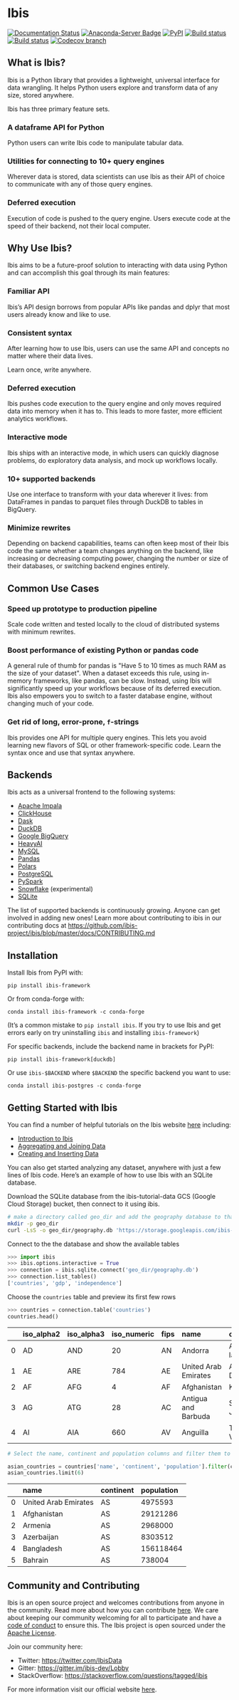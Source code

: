 # Ibis

[![Documentation Status](https://img.shields.io/badge/docs-docs.ibis--project.org-blue.svg)](http://ibis-project.org)
[![Anaconda-Server Badge](https://anaconda.org/conda-forge/ibis-framework/badges/version.svg)](https://anaconda.org/conda-forge/ibis-framework)
[![PyPI](https://img.shields.io/pypi/v/ibis-framework.svg)](https://pypi.org/project/ibis-framework)
[![Build status](https://github.com/ibis-project/ibis/actions/workflows/ibis-main.yml/badge.svg)](https://github.com/ibis-project/ibis/actions/workflows/ibis-main.yml?query=branch%3Amaster)
[![Build status](https://github.com/ibis-project/ibis/actions/workflows/ibis-backends.yml/badge.svg)](https://github.com/ibis-project/ibis/actions/workflows/ibis-backends.yml?query=branch%3Amaster)
[![Codecov branch](https://img.shields.io/codecov/c/github/ibis-project/ibis/master.svg)](https://codecov.io/gh/ibis-project/ibis)

## What is Ibis?

Ibis is a Python library that provides a lightweight, universal interface for data wrangling. It helps Python users explore and transform data of any size, stored anywhere.

Ibis has three primary feature sets.

### A dataframe API for Python

Python users can write Ibis code to manipulate tabular data.

### Utilities for connecting to 10+ query engines

Wherever data is stored, data scientists can use Ibis as their API of choice to
communicate with any of those query engines.

### Deferred execution

Execution of code is pushed to the query engine. Users execute code at the
speed of their backend, not their local computer.

## Why Use Ibis?

Ibis aims to be a future-proof solution to interacting with data using Python and can accomplish this goal through its main features:

### Familiar API

Ibis’s API design borrows from popular APIs like pandas and dplyr that most users already know and like to use.

### Consistent syntax

After learning how to use Ibis, users can use the same API and concepts no matter where their data lives.

Learn once, write anywhere.

### Deferred execution

Ibis pushes code execution to the query engine and only moves required data
into memory when it has to. This leads to more faster, more efficient analytics
workflows.

### Interactive mode

Ibis ships with an interactive mode, in which users can quickly diagnose
problems, do exploratory data analysis, and mock up workflows locally.

### 10+ supported backends

Use one interface to transform with your data wherever it lives: from DataFrames in pandas to parquet files through DuckDB to tables in BigQuery.

### Minimize rewrites

Depending on backend capabilities, teams can often keep most of their Ibis code
the same whether a team changes anything on the backend, like increasing or
decreasing computing power, changing the number or size of their databases, or
switching backend engines entirely.

## Common Use Cases

### Speed up prototype to production pipeline

Scale code written and tested locally to the cloud of distributed systems with minimum rewrites.

### Boost performance of existing Python or pandas code

A general rule of thumb for pandas is "Have 5 to 10 times as much RAM as the size of your dataset".
When a dataset exceeds this rule, using in-memory frameworks, like pandas, can be slow.
Instead, using Ibis will significantly speed up your workflows because of its deferred execution.
Ibis also empowers you to switch to a faster database engine, without changing much of your code.

### Get rid of long, error-prone, `f`-strings

Ibis provides one API for multiple query engines. This lets you avoid learning
new flavors of SQL or other framework-specific code. Learn the syntax once and
use that syntax anywhere.

## Backends

Ibis acts as a universal frontend to the following systems:

- [Apache Impala](https://ibis-project.org/docs/latest/backends/Impala/)
- [ClickHouse](https://ibis-project.org/docs/latest/backends/ClickHouse/)
- [Dask](https://ibis-project.org/docs/latest/backends/Dask/)
- [DuckDB](https://ibis-project.org/docs/latest/backends/DuckDB/)
- [Google BigQuery](https://github.com/ibis-project/ibis-bigquery)
- [HeavyAI](https://github.com/heavyai/ibis-heavyai)
- [MySQL](https://ibis-project.org/docs/latest/backends/MySQL/)
- [Pandas](https://ibis-project.org/docs/latest/backends/Pandas/)
- [Polars](https://ibis-project.org/docs/latest/backends/Polars/)
- [PostgreSQL](https://ibis-project.org/docs/latest/backends/PostgreSQL/)
- [PySpark](https://ibis-project.org/docs/latest/backends/PySpark/)
- [Snowflake](https://ibis-project.org/docs/dev/backends/Snowflake) (experimental)
- [SQLite](https://ibis-project.org/docs/latest/backends/SQLite/)

The list of supported backends is continuously growing. Anyone can get involved
in adding new ones! Learn more about contributing to ibis in our contributing
docs at https://github.com/ibis-project/ibis/blob/master/docs/CONTRIBUTING.md

## Installation

Install Ibis from PyPI with:

```
pip install ibis-framework
```

Or from conda-forge with:

```
conda install ibis-framework -c conda-forge
```

(It’s a common mistake to `pip install ibis`. If you try to use Ibis and get errors early on try uninstalling `ibis` and installing `ibis-framework`)

For specific backends, include the backend name in brackets for PyPI:

```
pip install ibis-framework[duckdb]
```

Or use `ibis-$BACKEND` where `$BACKEND` the specific backend you want to use:

```
conda install ibis-postgres -c conda-forge
```

## Getting Started with Ibis

You can find a number of helpful tutorials on the Ibis website
[here](https://ibis-project.org/docs/latest/tutorial/01-Introduction-to-Ibis/)
including:

- [Introduction to Ibis](https://ibis-project.org/docs/latest/tutorial/01-Introduction-to-Ibis/)
- [Aggregating and Joining Data](https://ibis-project.org/docs/latest/tutorial/02-Aggregates-Joins/)
- [Creating and Inserting Data](https://ibis-project.org/docs/latest/tutorial/05-IO-Create-Insert-External-Data/)

You can also get started analyzing any dataset, anywhere with just a few lines of Ibis code.
Here’s an example of how to use Ibis with an SQLite database.

Download the SQLite database from the ibis-tutorial-data GCS (Google Cloud Storage) bucket, then connect to it using ibis.

```bash
# make a directory called geo_dir and add the geography database to that folder
mkdir -p geo_dir
curl -LsS -o geo_dir/geography.db 'https://storage.googleapis.com/ibis-tutorial-data/geography.db'
```

Connect to the the database and show the available tables

```python
>>> import ibis
>>> ibis.options.interactive = True
>>> connection = ibis.sqlite.connect('geo_dir/geography.db')
>>> connection.list_tables()
['countries', 'gdp', 'independence']
```

Choose the `countries` table and preview its first few rows

```python
>>> countries = connection.table('countries')
countries.head()
```

|     | iso_alpha2 | iso_alpha3 | iso_numeric | fips | name                 | capital          | area_km2 | population | continent |
| :-- | :--------- | :--------- | :---------- | :--- | :------------------- | :--------------- | :------- | :--------- | :-------- |
| 0   | AD         | AND        | 20          | AN   | Andorra              | Andorra la Vella | 468      | 84000      | EU        |
| 1   | AE         | ARE        | 784         | AE   | United Arab Emirates | Abu Dhabi        | 82880    | 4975593    | AS        |
| 2   | AF         | AFG        | 4           | AF   | Afghanistan          | Kabul            | 647500   | 29121286   | AS        |
| 3   | AG         | ATG        | 28          | AC   | Antigua and Barbuda  | St. Johns        | 443      | 86754      | NA        |
| 4   | AI         | AIA        | 660         | AV   | Anguilla             | The Valley       | 102      | 13254      | NA        |

```python
# Select the name, continent and population columns and filter them to only return countries from Asia

asian_countries = countries['name', 'continent', 'population'].filter(countries['continent'] == 'AS')
asian_countries.limit(6)
```

|     | name                 | continent | population |
| :-- | :------------------- | :-------- | :--------- |
| 0   | United Arab Emirates | AS        | 4975593    |
| 1   | Afghanistan          | AS        | 29121286   |
| 2   | Armenia              | AS        | 2968000    |
| 3   | Azerbaijan           | AS        | 8303512    |
| 4   | Bangladesh           | AS        | 156118464  |
| 5   | Bahrain              | AS        | 738004     |

## Community and Contributing

Ibis is an open source project and welcomes contributions from anyone in the community.
Read more about how you can contribute [here](https://github.com/ibis-project/ibis/blob/master/docs/CONTRIBUTING.md).
We care about keeping our community welcoming for all to participate and have a [code of conduct](https://github.com/ibis-project/ibis/blob/master/docs/CODE_OF_CONDUCT.md) to ensure this.
The Ibis project is open sourced under the [Apache License](https://github.com/ibis-project/ibis/blob/master/LICENSE.txt).

Join our community here:

- Twitter: https://twitter.com/IbisData
- Gitter: https://gitter.im/ibis-dev/Lobby
- StackOverflow: https://stackoverflow.com/questions/tagged/ibis

For more information visit our official website [here](https://ibis-project.org/docs/latest/).
